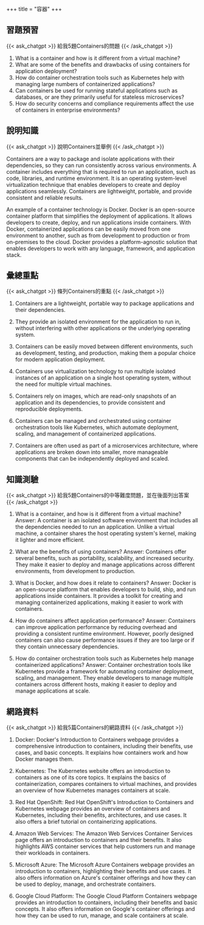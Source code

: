 +++
title = "容器"
+++
## 習題預習
{{< ask_chatgpt >}}
給我5題Containers的問題
{{< /ask_chatgpt >}}



1. What is a container and how is it different from a virtual machine?
2. What are some of the benefits and drawbacks of using containers for application deployment?
3. How do container orchestration tools such as Kubernetes help with managing large numbers of containerized applications?
4. Can containers be used for running stateful applications such as databases, or are they primarily useful for stateless microservices?
5. How do security concerns and compliance requirements affect the use of containers in enterprise environments?   

## 說明知識
{{< ask_chatgpt >}}
說明Containers並舉例
{{< /ask_chatgpt >}}



Containers are a way to package and isolate applications with their dependencies, so they can run consistently across various environments. A container includes everything that is required to run an application, such as code, libraries, and runtime environment. It is an operating system-level virtualization technique that enables developers to create and deploy applications seamlessly. Containers are lightweight, portable, and provide consistent and reliable results.

An example of a container technology is Docker. Docker is an open-source container platform that simplifies the deployment of applications. It allows developers to create, deploy, and run applications inside containers. With Docker, containerized applications can be easily moved from one environment to another, such as from development to production or from on-premises to the cloud. Docker provides a platform-agnostic solution that enables developers to work with any language, framework, and application stack.   

## 彙總重點
{{< ask_chatgpt >}}
條列Containers的重點
{{< /ask_chatgpt >}}



1. Containers are a lightweight, portable way to package applications and their dependencies.

2. They provide an isolated environment for the application to run in, without interfering with other applications or the underlying operating system.

3. Containers can be easily moved between different environments, such as development, testing, and production, making them a popular choice for modern application deployment.

4. Containers use virtualization technology to run multiple isolated instances of an application on a single host operating system, without the need for multiple virtual machines.

5. Containers rely on images, which are read-only snapshots of an application and its dependencies, to provide consistent and reproducible deployments.

6. Containers can be managed and orchestrated using container orchestration tools like Kubernetes, which automate deployment, scaling, and management of containerized applications.

7. Containers are often used as part of a microservices architecture, where applications are broken down into smaller, more manageable components that can be independently deployed and scaled.   

## 知識測驗
{{< ask_chatgpt >}}
給我5題Containers的中等難度問題，並在後面列出答案
{{< /ask_chatgpt >}}



1. What is a container, and how is it different from a virtual machine?
Answer: A container is an isolated software environment that includes all the dependencies needed to run an application. Unlike a virtual machine, a container shares the host operating system's kernel, making it lighter and more efficient.

2. What are the benefits of using containers?
Answer: Containers offer several benefits, such as portability, scalability, and increased security. They make it easier to deploy and manage applications across different environments, from development to production.

3. What is Docker, and how does it relate to containers?
Answer: Docker is an open-source platform that enables developers to build, ship, and run applications inside containers. It provides a toolkit for creating and managing containerized applications, making it easier to work with containers.

4. How do containers affect application performance?
Answer: Containers can improve application performance by reducing overhead and providing a consistent runtime environment. However, poorly designed containers can also cause performance issues if they are too large or if they contain unnecessary dependencies.

5. How do container orchestration tools such as Kubernetes help manage containerized applications?
Answer: Container orchestration tools like Kubernetes provide a framework for automating container deployment, scaling, and management. They enable developers to manage multiple containers across different hosts, making it easier to deploy and manage applications at scale.   

## 網路資料
{{< ask_chatgpt >}}
給我5篇Containers的網路資料
{{< /ask_chatgpt >}}



1. Docker: 
Docker's Introduction to Containers webpage provides a comprehensive introduction to containers, including their benefits, use cases, and basic concepts. It explains how containers work and how Docker manages them.

2. Kubernetes:
The Kubernetes website offers an introduction to containers as one of its core topics. It explains the basics of containerization, compares containers to virtual machines, and provides an overview of how Kubernetes manages containers at scale.

3. Red Hat OpenShift: 
Red Hat OpenShift's Introduction to Containers and Kubernetes webpage provides an overview of containers and Kubernetes, including their benefits, architectures, and use cases. It also offers a brief tutorial on containerizing applications.

4. Amazon Web Services:
The Amazon Web Services Container Services page offers an introduction to containers and their benefits. It also highlights AWS container services that help customers run and manage their workloads in containers.

5. Microsoft Azure:
The Microsoft Azure Containers webpage provides an introduction to containers, highlighting their benefits and use cases. It also offers information on Azure's container offerings and how they can be used to deploy, manage, and orchestrate containers.

6. Google Cloud Platform:
The Google Cloud Platform Containers webpage provides an introduction to containers, including their benefits and basic concepts. It also offers information on Google's container offerings and how they can be used to run, manage, and scale containers at scale.   

